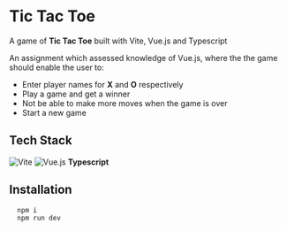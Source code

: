 
# Tic Tac Toe

A game of **Tic Tac Toe** built with Vite, Vue.js and Typescript

An assignment which assessed knowledge of Vue.js, where the the game should enable the user to:

- Enter player names for **X** and **O** respectively
- Play a game and get a winner
- Not be able to make more moves when the game is over
- Start a new game








## Tech Stack

![Vite](https://img.shields.io/badge/vite-%23646CFF.svg?style=for-the-badge&logo=vite&logoColor=white) 
![Vue.js](https://img.shields.io/badge/vuejs-%2335495e.svg?style=for-the-badge&logo=vuedotjs&logoColor=%234FC08D)
**Typescript**

## Installation


```bash
  npm i
  npm run dev
```
    
